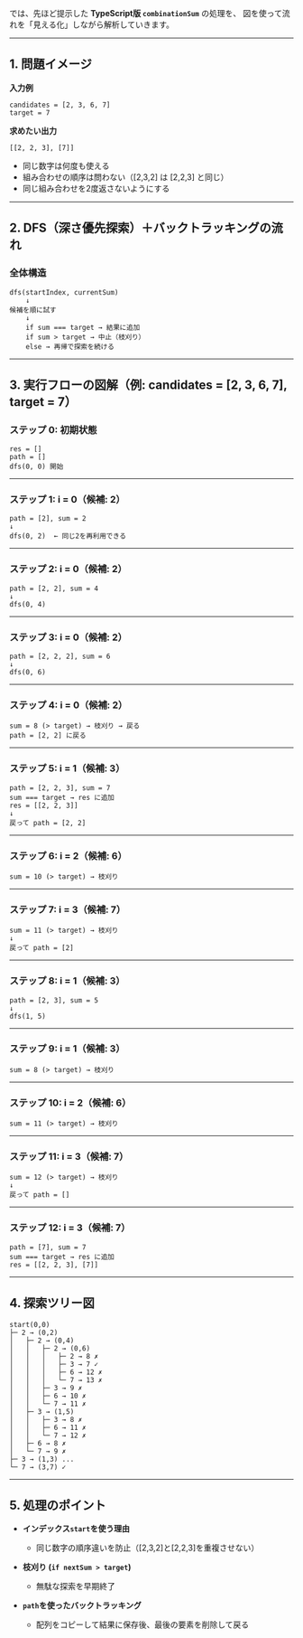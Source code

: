 では、先ほど提示した **TypeScript版 `combinationSum`** の処理を、
図を使って流れを「見える化」しながら解析していきます。

---

## 1. 問題イメージ

**入力例**

```
candidates = [2, 3, 6, 7]
target = 7
```

**求めたい出力**

```
[[2, 2, 3], [7]]
```

* 同じ数字は何度も使える
* 組み合わせの順序は問わない（\[2,3,2] は \[2,2,3] と同じ）
* 同じ組み合わせを2度返さないようにする

---

## 2. DFS（深さ優先探索）＋バックトラッキングの流れ

### 全体構造

```
dfs(startIndex, currentSum)
    ↓
候補を順に試す
    ↓
    if sum === target → 結果に追加
    if sum > target → 中止（枝刈り）
    else → 再帰で探索を続ける
```

---

## 3. 実行フローの図解（例: candidates = \[2, 3, 6, 7], target = 7）

### ステップ 0: 初期状態

```
res = []
path = []
dfs(0, 0) 開始
```

---

### ステップ 1: i = 0（候補: 2）

```
path = [2], sum = 2
↓
dfs(0, 2)  ← 同じ2を再利用できる
```

---

### ステップ 2: i = 0（候補: 2）

```
path = [2, 2], sum = 4
↓
dfs(0, 4)
```

---

### ステップ 3: i = 0（候補: 2）

```
path = [2, 2, 2], sum = 6
↓
dfs(0, 6)
```

---

### ステップ 4: i = 0（候補: 2）

```
sum = 8 (> target) → 枝刈り → 戻る
path = [2, 2] に戻る
```

---

### ステップ 5: i = 1（候補: 3）

```
path = [2, 2, 3], sum = 7
sum === target → res に追加
res = [[2, 2, 3]]
↓
戻って path = [2, 2]
```

---

### ステップ 6: i = 2（候補: 6）

```
sum = 10 (> target) → 枝刈り
```

---

### ステップ 7: i = 3（候補: 7）

```
sum = 11 (> target) → 枝刈り
↓
戻って path = [2]
```

---

### ステップ 8: i = 1（候補: 3）

```
path = [2, 3], sum = 5
↓
dfs(1, 5)
```

---

### ステップ 9: i = 1（候補: 3）

```
sum = 8 (> target) → 枝刈り
```

---

### ステップ 10: i = 2（候補: 6）

```
sum = 11 (> target) → 枝刈り
```

---

### ステップ 11: i = 3（候補: 7）

```
sum = 12 (> target) → 枝刈り
↓
戻って path = []
```

---

### ステップ 12: i = 3（候補: 7）

```
path = [7], sum = 7
sum === target → res に追加
res = [[2, 2, 3], [7]]
```

---

## 4. 探索ツリー図

```
start(0,0)
├─ 2 → (0,2)
│   ├─ 2 → (0,4)
│   │   ├─ 2 → (0,6)
│   │   │   ├─ 2 → 8 ✗
│   │   │   ├─ 3 → 7 ✓
│   │   │   ├─ 6 → 12 ✗
│   │   │   └─ 7 → 13 ✗
│   │   ├─ 3 → 9 ✗
│   │   ├─ 6 → 10 ✗
│   │   └─ 7 → 11 ✗
│   ├─ 3 → (1,5)
│   │   ├─ 3 → 8 ✗
│   │   ├─ 6 → 11 ✗
│   │   └─ 7 → 12 ✗
│   ├─ 6 → 8 ✗
│   └─ 7 → 9 ✗
├─ 3 → (1,3) ...
└─ 7 → (3,7) ✓
```

---

## 5. 処理のポイント

* **インデックス`start`を使う理由**

  * 同じ数字の順序違いを防止（\[2,3,2]と\[2,2,3]を重複させない）
* **枝刈り (`if nextSum > target`)**

  * 無駄な探索を早期終了
* **`path`を使ったバックトラッキング**

  * 配列をコピーして結果に保存後、最後の要素を削除して戻る
